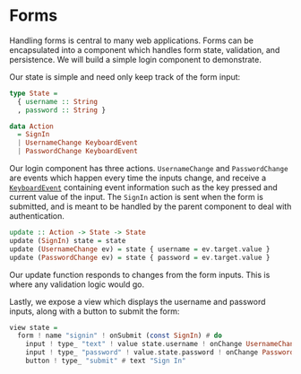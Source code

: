 # Forms

Handling forms is central to many web applications. Forms can be encapsulated
into a component which handles form state, validation, and persistence. We will
build a simple login component to demonstrate.

Our state is simple and need only keep track of the form input:

```purescript
type State =
  { username :: String
  , password :: String }

data Action
  = SignIn
  | UsernameChange KeyboardEvent
  | PasswordChange KeyboardEvent
```

Our login component has three actions. `UsernameChange` and `PasswordChange`
are events which happen every time the inputs change, and receive a
[`KeyboardEvent`](/API/Pux/Html/Events.html#keyboardevent) containing event
information such as the key pressed and current value of the input. The
`SignIn` action is sent when the form is submitted, and is meant to be handled
by the parent component to deal with authentication.

```purescript
update :: Action -> State -> State
update (SignIn) state = state
update (UsernameChange ev) = state { username = ev.target.value }
update (PasswordChange ev) = state { password = ev.target.value }
```

Our update function responds to changes from the form inputs. This is where any
validation logic would go.

Lastly, we expose a view which displays the username and password inputs, along
with a button to submit the form:

```purescript
view state =
  form ! name "signin" ! onSubmit (const SignIn) # do
    input ! type_ "text" ! value state.username ! onChange UsernameChange
    input ! type_ "password" ! value.state.password ! onChange PasswordChange
    button ! type_ "submit" # text "Sign In"
```
